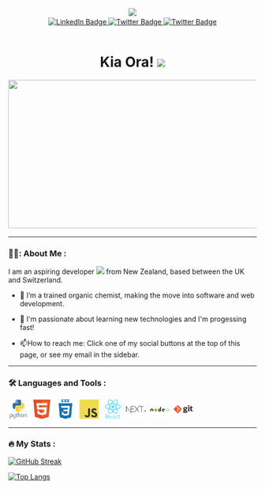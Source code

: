 <div id="header" align="center">
  <img src="https://media.giphy.com/media/v1.Y2lkPTc5MGI3NjExMTE1Mjc3ZDg4NGZmMjE2ZmJjMGJhNzM5MjY5YTlmMjE1MGY5YmM3ZiZlcD12MV9pbnRlcm5hbF9naWZzX2dpZklkJmN0PXM/Vf3ZKdillTMOOaOho0/giphy.gif" width="100"/>
  <div id="badges">
    <a href="https://www.linkedin.com/in/shaun-ferris-20a081100/">
      <img src="https://img.shields.io/badge/LinkedIn-blue?style=for-the-badge&logo=linkedin&logoColor=white" alt="LinkedIn Badge"/>
    </a>
    <a href="https://twitter.com/_ferriswheel">
      <img src="https://img.shields.io/badge/Twitter-blue?style=for-the-badge&logo=twitter&logoColor=white" alt="Twitter Badge"/>
    </a>
    <a href="mailto:slb.ferris46@gmail.com">
      <img src="https://img.shields.io/badge/Gmail-D14836?style=for-the-badge&logo=gmail&logoColor=white" alt="Twitter Badge"/>
    </a>
  </div>
  <img src="https://komarev.com/ghpvc/?username=ShaunFerris&style=flat-square&color=blue" alt=""/>
  <h1>
    Kia Ora!
    <img src="https://media.giphy.com/media/hvRJCLFzcasrR4ia7z/giphy.gif" width="30px"/>
  </h1>
</div>
<div align="center">
  <img src="https://media.giphy.com/media/13GIgrGdslD9oQ/giphy.gif" width="600" height="300"/>
</div>

---

### 🧑‍💻: About Me :

I am an aspiring developer <img src="https://media.giphy.com/media/WUlplcMpOCEmTGBtBW/giphy.gif" width="30"> from New Zealand, based between the UK and Switzerland.

- :telescope: I’m a trained organic chemist, making the move into software and web development.

- :seedling: I'm passionate about learning new technologies and I'm progessing fast!

- :mailbox:How to reach me: Click one of my social buttons at the top of this page, or see my email in the sidebar.

---

### :hammer_and_wrench: Languages and Tools :

<div>
  <img src="https://github.com/devicons/devicon/blob/master/icons/python/python-original-wordmark.svg" title="Python" alt="Python" width="40" height="40"/>&nbsp;
  <img src="https://github.com/devicons/devicon/blob/master/icons/html5/html5-original.svg" title="HTML5" alt="HTML" width="40" height="40"/>&nbsp;
  <img src="https://github.com/devicons/devicon/blob/master/icons/css3/css3-plain-wordmark.svg"  title="CSS3" alt="CSS" width="40" height="40"/>&nbsp;
  <img src="https://github.com/devicons/devicon/blob/master/icons/javascript/javascript-original.svg" title="JavaScript" alt="JavaScript" width="40" height="40"/>&nbsp;
  <img src="https://github.com/devicons/devicon/blob/master/icons/react/react-original-wordmark.svg" title="React" alt="React" width="40" height="40"/>&nbsp;
  <img src="https://github.com/devicons/devicon/blob/master/icons/nextjs/nextjs-original-wordmark.svg" title="Next" alt="Next" width="40" height="40"/>&nbsp;
  <img src="https://github.com/devicons/devicon/blob/master/icons/nodejs/nodejs-original-wordmark.svg" title="NodeJS" alt="NodeJS" width="40" height="40"/>&nbsp;
  <img src="https://github.com/devicons/devicon/blob/master/icons/git/git-original-wordmark.svg" title="Git" **alt="Git" width="40" height="40"/>
</div>

---

### :fire: My Stats :

[![GitHub Streak](http://github-readme-streak-stats.herokuapp.com?user=ShaunFerris&theme=shades-of-purple)](https://git.io/streak-stats)

[![Top Langs](https://github-readme-stats.vercel.app/api/top-langs/?username=ShaunFerris&theme=shades-of-purple)](https://github.com/anuraghazra/github-readme-stats)
